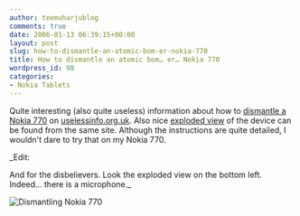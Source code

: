 ```yaml
---
author: teemuharjublog
comments: true
date: 2006-01-13 06:39:15+00:00
layout: post
slug: how-to-dismantle-an-atomic-bom-er-nokia-770
title: How to dismantle an atomic bom… er… Nokia 770
wordpress_id: 98
categories:
- Nokia Tablets
---
```


Quite interesting (also quite useless) information about how to [dismantle a Nokia 770](http://www.uselessinfo.pwp.blueyonder.co.uk/dismantlen770.htm) on [uselessinfo.org.uk](http://uselessinfo.org.uk/). Also nice [exploded view](http://www.uselessinfo.pwp.blueyonder.co.uk/explodenokn770.htm) of the device can be found from the same site. Although the instructions are quite detailed, I wouldn't dare to try that on my Nokia 770.

_Edit:

And for the disbelievers. Look the exploded view on the bottom left. Indeed... there is a microphone._

![Dismantling Nokia 770](/wp-content/08N770.jpg)
